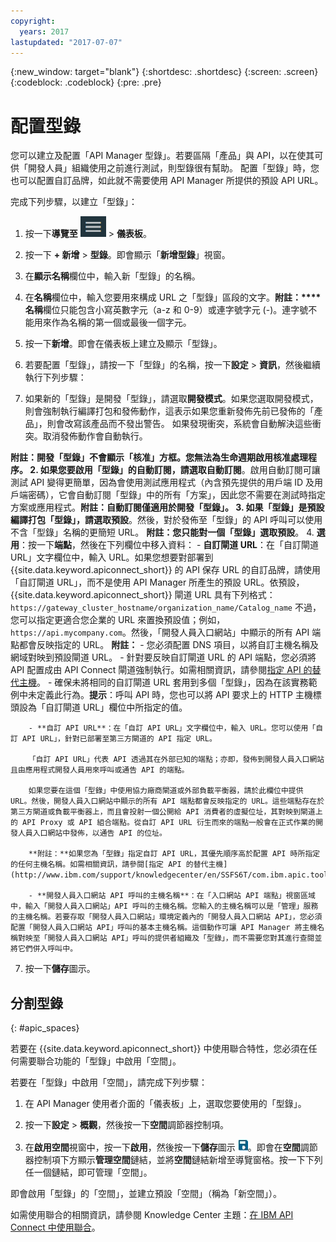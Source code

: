 ```yaml
---
copyright:
  years: 2017
lastupdated: "2017-07-07"
---
```


{:new_window: target="blank"}
{:shortdesc: .shortdesc}
{:screen: .screen}
{:codeblock: .codeblock}
{:pre: .pre}

# 配置型錄

您可以建立及配置「API Manager 型錄」。若要區隔「產品」與 API，以在使其可供「開發人員」組織使用之前進行測試，則型錄很有幫助。
配置「型錄」時，您也可以配置自訂品牌，如此就不需要使用 API Manager 所提供的預設 API URL。

完成下列步驟，以建立「型錄」：

1. 按一下**導覽至** <img alt="「導覽至」圖示" src="images/navigate_to_icon.png"> > **儀表板**。

2. 按一下 **+ 新增** > **型錄**。即會顯示「**新增型錄**」視窗。

3.  在**顯示名稱**欄位中，輸入新「型錄」的名稱。

4. 在**名稱**欄位中，輸入您要用來構成 URL 之「型錄」區段的文字。**附註：****名稱**欄位只能包含小寫英數字元（a-z 和 0-9）或連字號字元 (-)。連字號不能用來作為名稱的第一個或最後一個字元。

5. 按一下**新增**。即會在儀表板上建立及顯示「型錄」。

6. 若要配置「型錄」，請按一下「型錄」的名稱，按一下**設定** > **資訊**，然後繼續執行下列步驟：
  1. 如果新的「型錄」是開發「型錄」，請選取**開發模式**。如果您選取開發模式，則會強制執行編譯打包和發佈動作，這表示如果您重新發佈先前已發佈的「產品」，則會改寫該產品而不發出警告。
如果發現衝突，系統會自動解決這些衝突。取消發佈動作會自動執行。

**附註：**開發「型錄」不會顯示「核准」方框。您無法為生命週期啟用核准處理程序。
  2. 如果您要啟用「型錄」的自動訂閱，請選取**自動訂閱**。啟用自動訂閱可讓測試 API 變得更簡單，因為會使用測試應用程式（內含預先提供的用戶端 ID 及用戶端密碼），它會自動訂閱「型錄」中的所有「方案」，因此您不需要在測試時指定方案或應用程式。**附註：**自動訂閱僅適用於開發「型錄」。
  3. 如果「型錄」是預設編譯打包「型錄」，請選取**預設**。然後，對於發佈至「型錄」的 API 呼叫可以使用不含「型錄」名稱的更簡短 URL。
    **附註：**您只能對一個「型錄」選取**預設**。
  4. **選用**：按一下**端點**，然後在下列欄位中移入資料：
        - **自訂閘道 URL**：在「自訂閘道 URL」文字欄位中，輸入 URL。如果您想要對部署到 {{site.data.keyword.apiconnect_short}} 的 API 保存 URL 的自訂品牌，請使用「自訂閘道 URL」，而不是使用 API Manager 所產生的預設 URL。依預設，{{site.data.keyword.apiconnect_short}} 閘道 URL 具有下列格式：
        ```
        https://gateway_cluster_hostname/organization_name/Catalog_name
        ```
        不過，您可以指定更適合您企業的 URL 來置換預設值；例如，`https://api.mycompany.com`。然後，「開發人員入口網站」中顯示的所有 API 端點都會反映指定的 URL。
        **附註：**
		    - 您必須配置 DNS 項目，以將自訂主機名稱及網域對映到預設閘道 URL。
		    - 針對要反映自訂閘道 URL 的 API 端點，您必須將 API 配置成由 API Connect 閘道強制執行。如需相關資訊，請參閱[指定 API 的替代主機](http://www.ibm.com/support/knowledgecenter/en/SSFS6T/com.ibm.apic.toolkit.doc/task_apionprem_creating_apis.html#task_tq2_11r_xt__enforce_step)。
		    - 確保未將相同的自訂閘道 URL 套用到多個「型錄」，因為在該實務範例中未定義此行為。**提示**：呼叫 API 時，您也可以將 API 要求上的 HTTP 主機標頭設為「自訂閘道 URL」欄位中所指定的值。

	    - **自訂 API URL**：在「自訂 API URL」文字欄位中，輸入 URL。您可以使用「自訂 API URL」，針對已部署至第三方閘道的 API 指定 URL。

	    「自訂 API URL」代表 API 透過其在外部已知的端點；亦即，發佈到開發人員入口網站且由應用程式開發人員用來呼叫或通告 API 的端點。

	    如果您要在這個「型錄」中使用協力廠商閘道或外部負載平衡器，請於此欄位中提供 URL。然後，開發人員入口網站中顯示的所有 API 端點都會反映指定的 URL。這些端點存在於第三方閘道或負載平衡器上，而且會投射一個公開給 API 消費者的虛擬位址，其對映到閘道上的 API Proxy 或 API 組合端點。從自訂 API URL 衍生而來的端點一般會在正式作業的開發人員入口網站中發佈，以通告 API 的位址。

	    **附註：**如果您為「型錄」指定自訂 API URL，其優先順序高於配置 API 時所指定的任何主機名稱。如需相關資訊，請參閱[指定 API 的替代主機](http://www.ibm.com/support/knowledgecenter/en/SSFS6T/com.ibm.apic.toolkit.doc/task_apionprem_creating_apis.html#task_tq2_11r_xt__enforce_step)。

	    - **開發人員入口網站 API 呼叫的主機名稱**：在「入口網站 API 端點」視窗區域中，輸入「開發人員入口網站」API 呼叫的主機名稱。您輸入的主機名稱可以是「管理」服務的主機名稱。若要存取「開發人員入口網站」環境定義內的「開發人員入口網站 API」，您必須配置「開發人員入口網站 API」呼叫的基本主機名稱。這個動作可讓 API Manager 將主機名稱對映至「開發人員入口網站 API」呼叫的提供者組織及「型錄」，而不需要您對其進行查閱並將它們併入呼叫中。

7. 按一下**儲存**圖示。

## 分割型錄
{: #apic_spaces}

若要在 {{site.data.keyword.apiconnect_short}} 中使用聯合特性，您必須在任何需要聯合功能的「型錄」中啟用「空間」。

若要在「型錄」中啟用「空間」，請完成下列步驟：
1. 在 API Manager 使用者介面的「儀表板」上，選取您要使用的「型錄」。

2. 按一下**設定** > **概觀**，然後按一下**空間**調節器控制項。

3. 在**啟用空間**視窗中，按一下**啟用**，然後按一下**儲存**圖示 <img src="images/icon_save.png" alt="「儲存」圖示"/>。即會在**空間**調節器控制項下方顯示**管理空間**鏈結，並將**空間**鏈結新增至導覽窗格。按一下下列任一個鏈結，即可管理「空間」。

即會啟用「型錄」的「空間」，並建立預設「空間」（稱為「新空間」）。

如需使用聯合的相關資訊，請參閱 Knowledge Center 主題：[在 IBM API Connect 中使用聯合](http://www.ibm.com/support/knowledgecenter/SSFS6T/com.ibm.apic.apionprem.doc/capic_syndication_using.html)。

